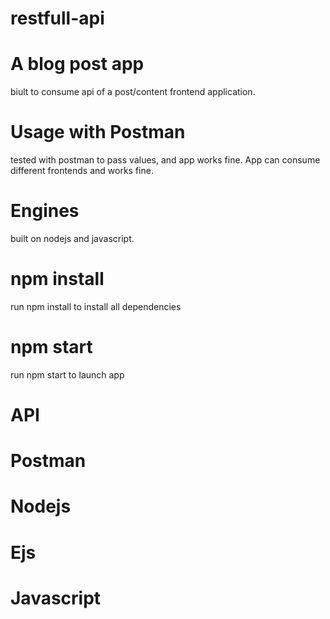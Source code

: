 # restfull-api

# A blog post app

biult to consume api of a post/content frontend application. 

# Usage with Postman

tested with postman to pass values, and app works fine.
App can consume different frontends and works fine. 

# Engines

built on nodejs and javascript.

# npm install
run npm install to install all dependencies

# npm start

run npm start to launch app

# API 
# Postman 
# Nodejs 
# Ejs 
# Javascript